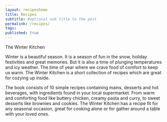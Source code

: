 ```yaml
---
layout: recipeshome
title: Recipes
subtitle: #optional sub title to the post
permalink: /recipes/
tags:
published: true
---
```


The Winter Kitchen

Winter is a beautiful season. It is a season of fun in the snow, holiday festivities and great memories. But it is also a time of plunging temperatures and icy weather. The time of year where we crave food of comfort to keep us warm. The Winter Kitchen is a short collection of recipes which are great for cozying up inside.

The book consists of 10 simple recipes containing mains, desserts and hot beverages, with ingredients found in your local supermarket. From warm and comforting food like buttery chicken, creamy pasta and curry, to sweet desserts like brownies and cookies. The Winter Kitchen has a recipe fit for any seasonal occasion, great for cooking alone or for gather around a table with your loved ones.
